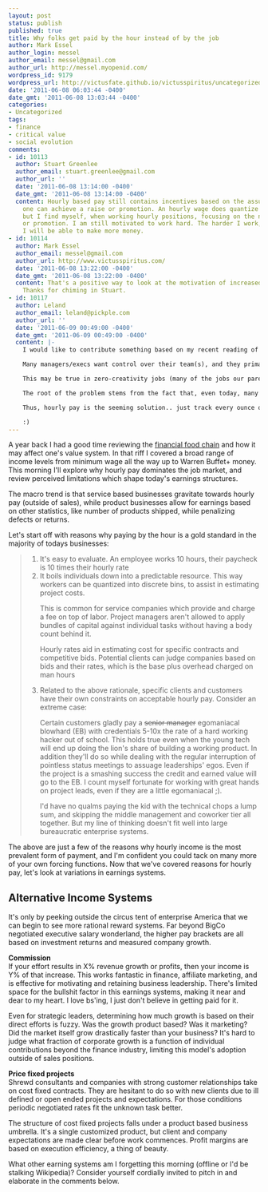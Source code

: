 ```yaml
---
layout: post
status: publish
published: true
title: Why folks get paid by the hour instead of by the job
author: Mark Essel
author_login: messel
author_email: messel@gmail.com
author_url: http://messel.myopenid.com/
wordpress_id: 9179
wordpress_url: http://victusfate.github.io/victusspiritus/uncategorized/2011/06/08/why-folks-get-paid-by-the-hour-instead-of-by-the-job/
date: '2011-06-08 06:03:44 -0400'
date_gmt: '2011-06-08 13:03:44 -0400'
categories:
- Uncategorized
tags:
- finance
- critical value
- social evolution
comments:
- id: 10113
  author: Stuart Greenlee
  author_email: stuart.greenlee@gmail.com
  author_url: ''
  date: '2011-06-08 13:14:00 -0400'
  date_gmt: '2011-06-08 13:14:00 -0400'
  content: Hourly based pay still contains incentives based on the assumption that
    one can achieve a raise or promotion. An hourly wage does quantize the worker,
    but I find myself, when working hourly positions, focusing on the next pay scale
    or promotion. I am still motivated to work hard. The harder I work, the faster
    I will be able to make more money. 
- id: 10114
  author: Mark Essel
  author_email: messel@gmail.com
  author_url: http://www.victusspiritus.com/
  date: '2011-06-08 13:22:00 -0400'
  date_gmt: '2011-06-08 13:22:00 -0400'
  content: That's a positive way to look at the motivation of increased hourly wages.
    Thanks for chiming in Stuart.
- id: 10117
  author: Leland
  author_email: leland@pickple.com
  author_url: ''
  date: '2011-06-09 00:49:00 -0400'
  date_gmt: '2011-06-09 00:49:00 -0400'
  content: |-
    I would like to contribute something based on my recent reading of some extrinsic/intrinsic motivation books (Chief among them, "Peopleware").

    Many managers/execs want control over their team(s), and they primarily feel this control through meetings, standardized time periods for work, and standardized payment periods for pay (hourly, mostly). Many managers feel that if they give their workers free reign to work how and when they want (pay them monthly regardless of actual time put in), that they are losing control over their workers. 

    This may be true in zero-creativity jobs (many of the jobs our parents worked at), however, it seriously breaks down in jobs that require creativity and the strong application of knowledge. 

    The root of the problem stems from the fact that, even today, many managers think of their people as replaceable cogs in a greater machine... fortunately this is not true. When a manager thinks of his employees in this way, he loses their respect and there is a complete breakdown of trust. When there is no trust between employees and their manager/exec , monthly pay could seem to be an extremely dangerous way to pay employees.

    Thus, hourly pay is the seeming solution.. just track every ounce of time the worker spends on his work... pile on the metrics for determining how successful he is... this is the way to improve worker productivity... or so many managers mistakenly believe. 

    :)
---
```

<p>A year back I had a good time reviewing the <a href="http://victusfate.github.io/victusspiritus/uncategorized/2010/05/02/where-are-you-on-the-financial-food-chain/">financial food chain</a> and how it may affect one's value system. In that riff I covered a broad range of income levels from minimum wage all the way up to Warren Buffet+ money. This morning I'll explore why hourly pay dominates the job market, and review perceived limitations which shape today's earnings structures.</p>
<p>The macro trend is that service based businesses gravitate towards hourly pay (outside of sales), while product businesses allow for earnings based on other statistics, like number of products shipped, while penalizing defects or returns.</p>
<p>Let's start off with reasons why paying by the hour is a gold standard in the majority of todays businesses:</p>
<blockquote>
<ol>
<li>It's easy to evaluate. An employee works 10 hours, their paycheck is 10 times their hourly rate</li>
<li>It boils individuals down into a predictable resource. This way workers can be quantized into discrete bins, to assist in estimating project costs.
<p>This is common for service companies which provide and charge a fee on top of labor. Project managers aren't allowed to apply bundles of capital against individual tasks without having a body count behind it.</p>
<p>Hourly rates aid in estimating cost for specific contracts and competitive bids. Potential clients can judge companies based on bids and their rates, which is the base plus overhead charged on man hours</li>
<li>Related to the above rationale, specific clients and customers have their own constraints on acceptable hourly pay. Consider an extreme case:
<p>Certain customers gladly pay a <del>senior manager</del> egomaniacal blowhard (EB) with credentials 5-10x the rate of a hard working hacker out of school. This holds true even when the young tech will end up doing the lion's share of building a working product. In addition they'll do so while dealing with the regular interruption of pointless status meetings to assuage leaderships' egos. Even if the project is a smashing success the credit and earned value will go to the EB. I count myself fortunate for working with great hands on project leads, even if they are a little egomaniacal ;).</p>
<p>I'd have no qualms paying the kid with the technical chops a lump sum, and skipping the middle management and coworker tier all together. But my line of thinking doesn't fit well into large bureaucratic enterprise systems.</li>
</ol>
</blockquote>
<p>The above are just a few of the reasons why hourly income is the most prevalent form of payment, and I'm confident you could tack on many more of your own forcing functions. Now that we've covered reasons for hourly pay, let's look at variations in earnings systems.</p>
<h2>Alternative Income Systems</h2>
<p>It's only by peeking outside the circus tent of enterprise America that we can begin to see more rational reward systems. Far beyond BigCo negotiated executive salary wonderland, the higher pay brackets are all based on investment returns and measured company growth.</p>
<p><b>Commission</b><br />
If your effort results in X% revenue growth or profits, then your income is Y% of that increase. This works fantastic in finance, affiliate marketing, and is effective for motivating and retaining business leadership. There's limited space for the bullshit factor in this earnings systems, making it near and dear to my heart. I love bs'ing, I just don't believe in getting paid for it. </p>
<p>Even for strategic leaders, determining how much growth is based on their direct efforts is fuzzy. Was the growth product based? Was it marketing? Did the market itself grow drastically faster than your business? It's hard to judge what fraction of corporate growth is a function of individual contributions beyond the finance industry, limiting this model's adoption outside of sales positions.</p>
<p><b>Price fixed projects</b><br />
Shrewd consultants and companies with strong customer relationships take on cost fixed contracts. They are hesitant to do so with new clients due to ill defined or open ended projects and expectations. For those conditions periodic negotiated rates fit the unknown task better.</p>
<p>The structure of cost fixed projects falls under a product based business umbrella. It's a single customized product, but client and company expectations are made clear before work commences. Profit margins are based on execution efficiency, a thing of beauty.</p>
<p>What other earning systems am I forgetting this morning (offline or I'd be stalking Wikipedia)? Consider yourself cordially invited to pitch in and elaborate in the comments below.</p>
